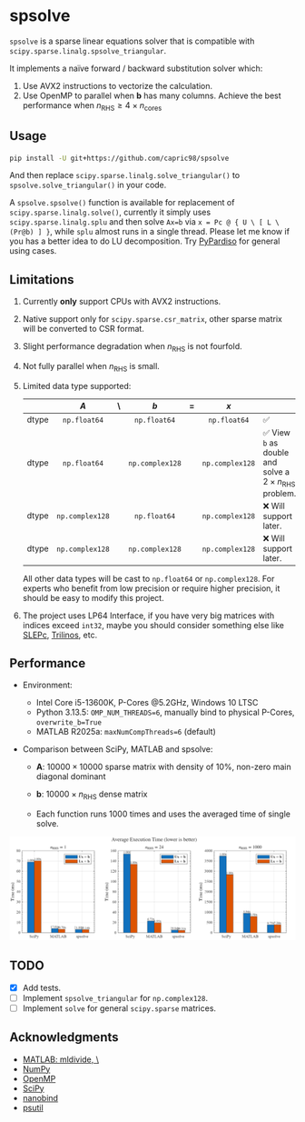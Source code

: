 # spsolve

`spsolve` is a sparse linear equations solver that is compatible with `scipy.sparse.linalg.spsolve_triangular`.

It implements a naïve forward / backward substitution solver which:

1. Use AVX2 instructions to vectorize the calculation.
2. Use OpenMP to parallel when $\mathbf{b}$ has many columns. Achieve the best performance when $n_\text{RHS} \ge 4 \times n_\text{cores}$

## Usage

```bash
pip install -U git+https://github.com/capric98/spsolve
```

And then replace `scipy.sparse.linalg.solve_triangular()` to `spsolve.solve_triangular()` in your code.

A `spsolve.spsolve()` function is available for replacement of `scipy.sparse.linalg.solve()`, currently it simply uses `scipy.sparse.linalg.splu` and then solve `Ax=b` via `x = Pc @ { U \ [ L \ (Pr@b) ] }`, while `splu` almost runs in a single thread. Please let me know if you has a better idea to do LU decomposition. Try [PyPardiso](https://github.com/haasad/PyPardiso) for general using cases.

## Limitations

1. Currently **only** support CPUs with AVX2 instructions.

2. Native support only for `scipy.sparse.csr_matrix`, other sparse matrix will be converted to CSR format.

3. Slight performance degradation when $n_\text{RHS}$  is not fourfold.

4. Not fully parallel when $n_\text{RHS}$ is small.

5. Limited data type supported:

   |       |       $A$       |  \   |        $b$        |  =   |        $x$        |                                                              |
   | ----: | :-------------: | :--: | :---------------: | :--: | :---------------: | :----------------------------------------------------------- |
   | dtype |  `np.float64`   |      |   `np.float64`    |      |   `np.float64`    | ✅                                                            |
   | dtype |  `np.float64`   |      | ``np.complex128`` |      | ``np.complex128`` | ✅ View `b` as double and solve a $2\times n_\text{RHS}$ problem. |
   | dtype | `np.complex128` |      |   `np.float64`    |      | ``np.complex128`` | ❌ Will support later.                                        |
   | dtype | `np.complex128` |      |  `np.complex128`  |      |  `np.complex128`  | ❌ Will support later.                                        |

   All other data types will be cast to `np.float64` or `np.complex128`. For experts who benefit from low precision or require higher precision, it should be easy to modify this project.

6. The project uses LP64 Interface, if you have very big matrices with indices exceed `int32`, maybe you should consider something else like [SLEPc](https://slepc.upv.es/), [Trilinos](https://github.com/trilinos/Trilinos), etc.

## Performance
* Environment:
  * Intel Core i5-13600K, P-Cores @5.2GHz, Windows 10 LTSC
  * Python 3.13.5: `OMP_NUM_THREADS=6`, manually bind to physical P-Cores, `overwrite_b=True`
  * MATLAB R2025a: `maxNumCompThreads=6` (default)

* Comparison between SciPy, MATLAB and spsolve:

  * $\mathbf{A}$: $10000\times10000$ sparse matrix with density of $10\%$, non-zero main diagonal dominant

  * $\mathbf{b}$: $10000\times n_\text{RHS}$ dense matrix

  * Each function runs 1000 times and uses the averaged time of single solve.

![](./benchmarks/static/speedup.png)

## TODO

- [x] Add tests.
- [ ] Implement `spsolve_triangular` for `np.complex128`.
- [ ] Implement `solve` for general `scipy.sparse` matrices.

## Acknowledgments

* [MATLAB: mldivide, \\](https://www.mathworks.com/help/matlab/ref/double.mldivide.html)
* [NumPy](https://numpy.org/)
* [OpenMP](https://www.openmp.org/)
* [SciPy](https://scipy.org/)
* [nanobind](https://github.com/wjakob/nanobind)
* [psutil](https://github.com/giampaolo/psutil)
